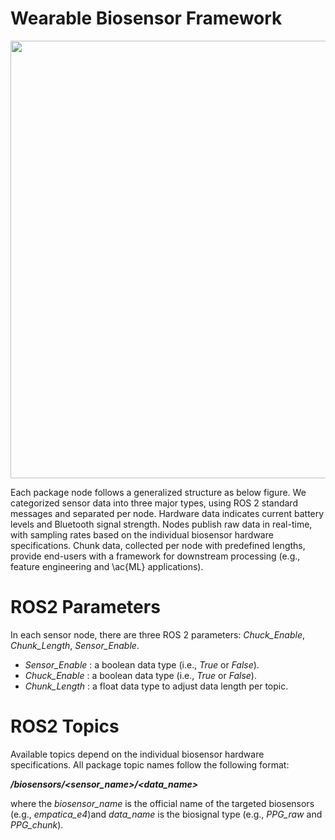 #  Wearable Biosensor Framework
<p align="center">
<img src="https://github.com/SMARTlab-Purdue/ros2-foxy-wearable-biosensors/blob/master/media/img/ros2_node_structure-1.jpg" width="700" >
</p>

Each package node follows a generalized structure as below figure. We categorized sensor data into three major types, using ROS 2 standard messages and separated per node. Hardware data indicates current battery levels and Bluetooth signal strength. Nodes publish raw data in real-time, with sampling rates based on the individual biosensor hardware specifications. 
Chunk data, collected per node with predefined lengths, provide end-users with a framework for downstream processing (e.g., feature engineering and \ac{ML} applications). 

# ROS2 Parameters
In each sensor node, there are three ROS 2 parameters: _Chuck_Enable_, _Chunk_Length_, _Sensor_Enable_.

* _Sensor_Enable_ : a boolean data type (i.e., _True_ or _False_).
* _Chuck_Enable_ : a boolean data type (i.e., _True_ or _False_).
* _Chunk_Length_ : a float data type to adjust data length per topic. 


# ROS2 Topics
Available topics depend on the individual biosensor hardware specifications. All package topic names follow the following format:

_**/biosensors/<sensor_name>/<data_name>**_

where the _biosensor_name_ is the official name of the targeted biosensors (e.g., _empatica_e4_)and _data_name_ is the biosignal type (e.g., _PPG_raw_ and _PPG_chunk_).
